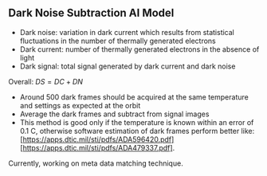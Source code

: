## Dark Noise Subtraction AI Model

- Dark noise: variation in dark current which results from statistical fluctuations in the number of thermally generated electrons
- Dark current: number of thermally generated electrons in the absence of light
- Dark signal: total signal generated by dark current and dark noise

Overall: $DS=DC+DN$

- Around 500 dark frames should be acquired at the same temperature and settings as expected at the orbit
- Average the dark frames and subtract from signal images
- This method is good only if the temperature is known within an error of 0.1 C, otherwise software estimation of dark frames perform better like: [https://apps.dtic.mil/sti/pdfs/ADA596420.pdf] [https://apps.dtic.mil/sti/pdfs/ADA479337.pdf].

Currently, working on meta data matching technique. 
